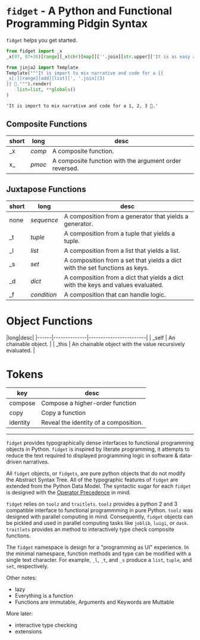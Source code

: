 
# `fidget` - A Python and Functional Programming Pidgin Syntax

`fidget` helps you get started.


```python
from fidget import _x
_x(97, 97+26)[range][_x(chr)[map]][''.join][str.upper]['It is as easy as {}'.format]
```


```python
from jinja2 import Template
Template("""It is import to mix narrative and code for a {{
_x[:][range][add][list][', '.join](3)
}} 👊.""").render(
    list=list, **globals()
)
```




    'It is import to mix narrative and code for a 1, 2, 3 👊.'



## Composite Functions

|short|long|desc|
|------|--------------|------------------------|
|  _x  | _comp_       |  A composite function. |
|  x_  | _pmoc_       |  A composite function with the argument order reversed. | 

## Juxtapose Functions

|short|long|desc|
|------|--------------|------------------------|
| none | _sequence_   |  A composition from a generator that yields a generator. |
|  _t  | _tuple_      |  A composition from a tuple that yields a tuple. |
|  _l  | _list_       |  A composition from a list that yields a list. | 
|  _s  | _set_        |  A composition from a set that yields a dict with the set functions as keys. |
|  _d  | _dict_       |  A composition from a dict that yields a dict with the keys and values evaluated. |
|  _f  | _condition_  |  A composition that can handle logic.

# Object Functions

|long|desc|
|------|--------------|------------------------|
| _self | An chainable object.  |
| _this | An chainable object with the value recursively evaluated. |

# Tokens

| key | desc |
|----|------|
| compose | Compose a higher-order function |
| copy    | Copy a function |
| identity | Reveal the identity of a composition. |

---

`fidget` provides typographically dense interfaces to functional programming objects in Python.  `fidget` is inspired by literate programming, it attempts to reduce the text required to displayed programming logic in software & data-driven narratives.

All `fidget` objects, or `fidgets`, are pure python objects that do not modify the Abstract Syntax Tree.  All of the typographic features of `fidget` are extended from the Python Data Model.  The syntactic sugar for each `fidget` is designed with the [Operator Precedence](https://docs.python.org/3/reference/expressions.html#operator-precedence) in mind. 

`fidget` relies on `toolz` and `traitlets`.  `toolz` provides a python 2 and 3 compatible interface to functional programmming in pure Python.  `toolz` was designed with parallel computing in mind.  Consequently, `fidget` objects can be pickled and used in parallel computing tasks like `joblib`, `luigi`, or `dask`.  `traitlets` provides an method to interactively type check composite functions.

The `fidget` namespace is design for a "programming as UI" experience.  In the minimal namespace, function methods and type can be modified with a single text character.  For example, `_l`, `_t`, and `_s` produce a `list`, `tuple`, and `set`, respectively.




Other notes:

* lazy
* Everything is a function
* Functions are immutable, Arguments and Keywords are Muttable

More later:
* interactive type checking
* extensions
